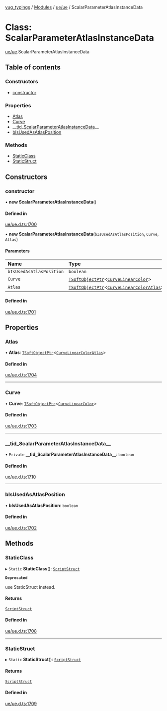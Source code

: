 [yug_typings](../README.md) / [Modules](../modules.md) / [ue/ue](../modules/ue_ue.md) / ScalarParameterAtlasInstanceData

# Class: ScalarParameterAtlasInstanceData

[ue/ue](../modules/ue_ue.md).ScalarParameterAtlasInstanceData

## Table of contents

### Constructors

- [constructor](ue_ue.ScalarParameterAtlasInstanceData.md#constructor)

### Properties

- [Atlas](ue_ue.ScalarParameterAtlasInstanceData.md#atlas)
- [Curve](ue_ue.ScalarParameterAtlasInstanceData.md#curve)
- [\_\_tid\_ScalarParameterAtlasInstanceData\_\_](ue_ue.ScalarParameterAtlasInstanceData.md#__tid_scalarparameteratlasinstancedata__)
- [bIsUsedAsAtlasPosition](ue_ue.ScalarParameterAtlasInstanceData.md#bisusedasatlasposition)

### Methods

- [StaticClass](ue_ue.ScalarParameterAtlasInstanceData.md#staticclass)
- [StaticStruct](ue_ue.ScalarParameterAtlasInstanceData.md#staticstruct)

## Constructors

### constructor

• **new ScalarParameterAtlasInstanceData**()

#### Defined in

[ue/ue.d.ts:1700](https://github.com/YugMetaverse/yug_typings/blob/b7d9b19/ue/ue.d.ts#L1700)

• **new ScalarParameterAtlasInstanceData**(`bIsUsedAsAtlasPosition`, `Curve`, `Atlas`)

#### Parameters

| Name | Type |
| :------ | :------ |
| `bIsUsedAsAtlasPosition` | `boolean` |
| `Curve` | [`TSoftObjectPtr`](../modules/ue_puerts.md#tsoftobjectptr)<[`CurveLinearColor`](ue_ue.CurveLinearColor.md)\> |
| `Atlas` | [`TSoftObjectPtr`](../modules/ue_puerts.md#tsoftobjectptr)<[`CurveLinearColorAtlas`](ue_ue.CurveLinearColorAtlas.md)\> |

#### Defined in

[ue/ue.d.ts:1701](https://github.com/YugMetaverse/yug_typings/blob/b7d9b19/ue/ue.d.ts#L1701)

## Properties

### Atlas

• **Atlas**: [`TSoftObjectPtr`](../modules/ue_puerts.md#tsoftobjectptr)<[`CurveLinearColorAtlas`](ue_ue.CurveLinearColorAtlas.md)\>

#### Defined in

[ue/ue.d.ts:1704](https://github.com/YugMetaverse/yug_typings/blob/b7d9b19/ue/ue.d.ts#L1704)

___

### Curve

• **Curve**: [`TSoftObjectPtr`](../modules/ue_puerts.md#tsoftobjectptr)<[`CurveLinearColor`](ue_ue.CurveLinearColor.md)\>

#### Defined in

[ue/ue.d.ts:1703](https://github.com/YugMetaverse/yug_typings/blob/b7d9b19/ue/ue.d.ts#L1703)

___

### \_\_tid\_ScalarParameterAtlasInstanceData\_\_

• `Private` **\_\_tid\_ScalarParameterAtlasInstanceData\_\_**: `boolean`

#### Defined in

[ue/ue.d.ts:1710](https://github.com/YugMetaverse/yug_typings/blob/b7d9b19/ue/ue.d.ts#L1710)

___

### bIsUsedAsAtlasPosition

• **bIsUsedAsAtlasPosition**: `boolean`

#### Defined in

[ue/ue.d.ts:1702](https://github.com/YugMetaverse/yug_typings/blob/b7d9b19/ue/ue.d.ts#L1702)

## Methods

### StaticClass

▸ `Static` **StaticClass**(): [`ScriptStruct`](ue_ue.ScriptStruct.md)

**`Deprecated`**

use StaticStruct instead.

#### Returns

[`ScriptStruct`](ue_ue.ScriptStruct.md)

#### Defined in

[ue/ue.d.ts:1708](https://github.com/YugMetaverse/yug_typings/blob/b7d9b19/ue/ue.d.ts#L1708)

___

### StaticStruct

▸ `Static` **StaticStruct**(): [`ScriptStruct`](ue_ue.ScriptStruct.md)

#### Returns

[`ScriptStruct`](ue_ue.ScriptStruct.md)

#### Defined in

[ue/ue.d.ts:1709](https://github.com/YugMetaverse/yug_typings/blob/b7d9b19/ue/ue.d.ts#L1709)
